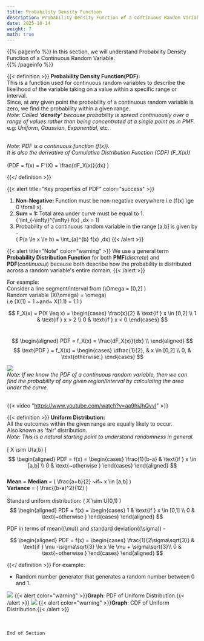 ```yaml
---
title: Probability Density Function
description: Probability Density Function of a Continuous Random Variable
date: 2025-10-14
weight: 7
math: true
---
```


{{% pageinfo %}}
In this section, we will understand Probability Density Function of a Continuous Random Variable.<br>
{{% /pageinfo %}}

{{< definition >}}
**Probability Density Function(PDF):** <br>
This is a function used for continuous random variables to describe the likelihood of the variable taking on a value
within a specific range or interval. <br>
Since, at any given point the probability of a continuous random variable is zero, 
we find the probability within a given range. <br>
*Note: Called **'density'** because probability is spread continuously over a range of values 
rather than being concentrated at a single point as in PMF.* <br>
e.g: _Uniform_, _Gaussian_, _Exponential_, etc. <br><br>

*Note: PDF is a continuous function \(f(x)\). <br>
It is also the derivative of Cumulative Distribution Function (CDF) \(F_X(x)\)* <br><br>
\(PDF = f(x) = F'(X) = \frac{dF_X(x)}{dx} \)

{{</ definition >}}

{{< alert title="Key properties of PDF" color="success" >}}
1. **Non-Negative:** Function must be non-negative everywhere i.e \(f(x) \ge 0 \forall x\). <br>
2. **Sum = 1:** Total area under curve must be equal to 1. <br>
\( \int_{-\infty}^{\infty} f(x) \,dx = 1\) <br>
3. Probability of a continuous random variable in the range [a,b] is given by - <br>
\( P(a \le x \le b) = \int_{a}^{b} f(x) \,dx\)
{{< /alert >}}

{{< alert title="Note" color="warning" >}}
We use a general term **Probability Distribution Function** for both **PMF**(_discrete_) and **PDF**(_continuous_) 
because both describe how the probability is distributed across a random variable's entire domain.
{{< /alert >}}

For example: <br>
Consider a line segment/interval from \(\Omega = [0,2] \) <br>
Random variable \(X(\omega) = \omega\) <br>
i.e \(X(1) = 1 ~and~ X(1.1) = 1.1 \) <br>

$$
F_X(x) = P(X \leq x) =
\begin{cases}
\frac{x}{2} & \text{if } x \in [0,2] \\
1 & \text{if } x > 2 \\
0 & \text{if } x < 0
\end{cases}
$$
<br>

$$
\begin{aligned}
PDF = f_X(x) = \frac{dF_X(x)}{dx} \\
\end{aligned}
$$
$$
\text{PDF } = f_X(x) =
\begin{cases}
\dfrac{1}{2}, & x \in [0,2] \\
0, & \text{otherwise.}
\end{cases}
$$

![](https://robosathi.com/images/pdf_uniform.png)
<br>
*Note: If we know the PDF of a continuous random variable, then we can find the probability of any given region/interval
by calculating the area under the curve.* <br><br>

{{< video "https://www.youtube.com/watch?v=aa9hiJhQvvI" >}}
<br>

{{< definition >}}
**Uniform Distribution:** <br>
All the outcomes within the given range are equally likely to occur. <br>
Also known as 'fair' distribution. <br>
_Note: This is a natural starting point to understand randomness in general. <br>_
<br> 
\[ X \sim U(a,b) \]
$$
\begin{aligned}
PDF = f(x) =
\begin{cases}
\frac{1}{b-a} & \text{if } x \in [a,b] \\
0 & \text{~otherwise }
\end{cases}
\end{aligned}
$$
<br>
**Mean** = **Median** = \( \frac{a+b}{2} ~if~ x \in [a,b] \) <br>
**Variance** = \( \frac{(b-a)^2}{12} \) <br><br>
Standard uniform distribution: \( X \sim U(0,1) \)
$$
\begin{aligned}
PDF = f(x) =
\begin{cases}
1 & \text{if } x \in [0,1] \\
0 & \text{~otherwise }
\end{cases}
\end{aligned}
$$

PDF in terms of mean(\(\mu\)) and standard deviation(\(\sigma\)) - <br>

$$
\begin{aligned}
PDF = f(x) =
\begin{cases}
\frac{1}{2\sigma\sqrt{3}} & \text{if } \mu -\sigma\sqrt{3} \le x  \le \mu + \sigma\sqrt{3}\\
0 & \text{~otherwise }
\end{cases}
\end{aligned}
$$

{{</ definition >}}
For example: <br>
- Random number generator that generates a random number between 0 and 1. <br>

![](https://robosathi.com/images/uniform_pdf.png)
{{< alert color="warning" >}}**Graph**: PDF of Uniform Distribution.{{< /alert >}}
![](https://robosathi.com/images/uniform_cdf.png)
{{< alert color="warning" >}}**Graph**: CDF of Uniform Distribution.{{< /alert >}}

<br><br>
```End of Section```